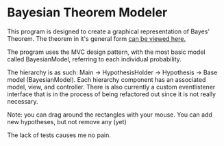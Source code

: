 # Bayesian Theorem  Modeler
This program is designed to create a graphical representation of Bayes' Theorem.
The theorem in it's general form [can be viewed here.](https://en.wikipedia.org/wiki/Bayes%27_theorem#Extended_form "Bayes' Theorem")

The program uses the MVC design pattern, with the most basic model called BayesianModel, referring to each individual
probability. 

The hierarchy is as such: Main -> HypothesisHolder -> Hypothesis -> Base model (BayesianModel).
Each hierarchy component has an associated model, view, and controller. There is also currently a custom eventlistener 
interface that is in the process of being refactored out since it is not really necessary.

Note: you can drag around the rectangles with your mouse. You can add new hypotheses, but not remove any (yet)

The lack of tests causes me no pain.